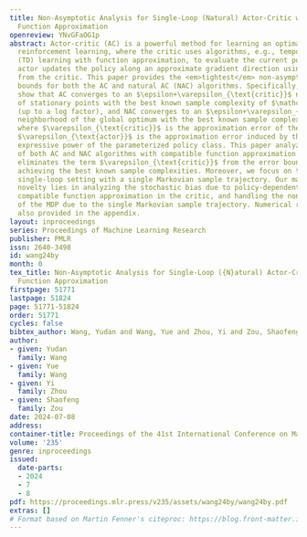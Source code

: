```yaml
---
title: Non-Asymptotic Analysis for Single-Loop (Natural) Actor-Critic with Compatible
  Function Approximation
openreview: YNvGFaOG1p
abstract: Actor-critic (AC) is a powerful method for learning an optimal policy in
  reinforcement learning, where the critic uses algorithms, e.g., temporal difference
  (TD) learning with function approximation, to evaluate the current policy and the
  actor updates the policy along an approximate gradient direction using information
  from the critic. This paper provides the <em>tightest</em> non-asymptotic convergence
  bounds for both the AC and natural AC (NAC) algorithms. Specifically, existing studies
  show that AC converges to an $\epsilon+\varepsilon_{\text{critic}}$ neighborhood
  of stationary points with the best known sample complexity of $\mathcal{O}(\epsilon^{-2})$
  (up to a log factor), and NAC converges to an $\epsilon+\varepsilon_{\text{critic}}+\sqrt{\varepsilon_{\text{actor}}}$
  neighborhood of the global optimum with the best known sample complexity of $\mathcal{O}(\epsilon^{-3})$,
  where $\varepsilon_{\text{critic}}$ is the approximation error of the critic and
  $\varepsilon_{\text{actor}}$ is the approximation error induced by the insufficient
  expressive power of the parameterized policy class. This paper analyzes the convergence
  of both AC and NAC algorithms with compatible function approximation. Our analysis
  eliminates the term $\varepsilon_{\text{critic}}$ from the error bounds while still
  achieving the best known sample complexities. Moreover, we focus on the challenging
  single-loop setting with a single Markovian sample trajectory. Our major technical
  novelty lies in analyzing the stochastic bias due to policy-dependent and time-varying
  compatible function approximation in the critic, and handling the non-ergodicity
  of the MDP due to the single Markovian sample trajectory. Numerical results are
  also provided in the appendix.
layout: inproceedings
series: Proceedings of Machine Learning Research
publisher: PMLR
issn: 2640-3498
id: wang24by
month: 0
tex_title: Non-Asymptotic Analysis for Single-Loop ({N}atural) Actor-Critic with Compatible
  Function Approximation
firstpage: 51771
lastpage: 51824
page: 51771-51824
order: 51771
cycles: false
bibtex_author: Wang, Yudan and Wang, Yue and Zhou, Yi and Zou, Shaofeng
author:
- given: Yudan
  family: Wang
- given: Yue
  family: Wang
- given: Yi
  family: Zhou
- given: Shaofeng
  family: Zou
date: 2024-07-08
address:
container-title: Proceedings of the 41st International Conference on Machine Learning
volume: '235'
genre: inproceedings
issued:
  date-parts:
  - 2024
  - 7
  - 8
pdf: https://proceedings.mlr.press/v235/assets/wang24by/wang24by.pdf
extras: []
# Format based on Martin Fenner's citeproc: https://blog.front-matter.io/posts/citeproc-yaml-for-bibliographies/
---
```

